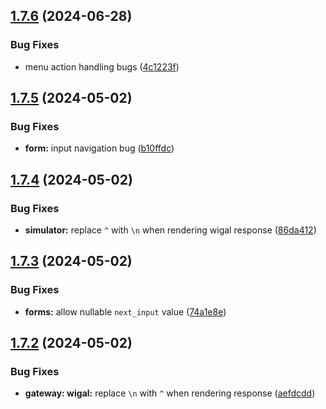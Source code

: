 ## [1.7.6](https://github.com/ephrimlawrence/ananse/compare/v1.7.5...v1.7.6) (2024-06-28)


### Bug Fixes

* menu action handling bugs ([4c1223f](https://github.com/ephrimlawrence/ananse/commit/4c1223fa7df5000feca800413848dd089d2783a7))



## [1.7.5](https://github.com/ephrimlawrence/ananse/compare/v1.7.4...v1.7.5) (2024-05-02)


### Bug Fixes

* **form:** input navigation bug ([b10ffdc](https://github.com/ephrimlawrence/ananse/commit/b10ffdc3a2dc2b4885955f0ec2725058c6839a2c))



## [1.7.4](https://github.com/ephrimlawrence/ananse/compare/v1.7.3...v1.7.4) (2024-05-02)


### Bug Fixes

* **simulator:** replace `^` with `\n` when rendering wigal response ([86da412](https://github.com/ephrimlawrence/ananse/commit/86da412698a52b2b39fa4babf9fd160307c4866e))



## [1.7.3](https://github.com/ephrimlawrence/ananse/compare/v1.7.2...v1.7.3) (2024-05-02)


### Bug Fixes

* **forms:** allow nullable `next_input` value ([74a1e8e](https://github.com/ephrimlawrence/ananse/commit/74a1e8e12f81a1b5cef89d3dccd93f2aad50b160))



## [1.7.2](https://github.com/ephrimlawrence/ananse/compare/v1.7.1...v1.7.2) (2024-05-02)


### Bug Fixes

* **gateway: wigal:** replace `\n` with `^` when rendering response ([aefdcdd](https://github.com/ephrimlawrence/ananse/commit/aefdcdd76e0d85f3e64555a22744eb7ffb1b5ddc))



